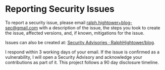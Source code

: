 # Reporting Security Issues 

To report a security issue, please email [ralph.hightower+blog-sec@gmail.com](milto:ralph.hightower+blog-sec@gmail.com)
with a description of the issue, the steps you took to create the issue,
affected versions, and, if known, mitigations for the issue.

Issues can also be created at: [Security Advisories · RalphHightower/blog](https://github.com/RalphHightower/blog/security/advisories).

I respond within 3 working days of your email. If the issue is confirmed as a vulnerability,
I will open a Security Advisory and acknowledge your contributions as part of it. This project
follows a 90 day disclosure timeline.
